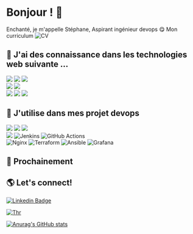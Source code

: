 # Bonjour !  👋

Enchanté, je m'appelle Stéphane, Aspirant ingénieur devops 😋
Mon curriculum ![CV](black-thor.github.io/CV/)

## 👾 J'ai des connaissance dans les technologies web suivante  ...
![](https://img.shields.io/badge/Express.js-404D59?style=for-the-badge)
![](https://img.shields.io/badge/JavaScript-323330?style=for-the-badge&logo=javascript&logoColor=F7DF1E) 
![](https://img.shields.io/badge/Node.js-43853D?style=for-the-badge&logo=node.js&logoColor=white)
</br>
![](https://img.shields.io/badge/PHP-777BB4?style=for-the-badge&logo=php&logoColor=white)
![](https://img.shields.io/badge/React-20232A?style=for-the-badge&logo=react&logoColor=61DAFB)
</br>
![](https://img.shields.io/badge/Flutter-02569B?style=for-the-badge&logo=flutter&logoColor=white)
![](https://img.shields.io/badge/MySQL-00000F?style=for-the-badge&logo=mysql&logoColor=white)
![](https://img.shields.io/badge/MongoDB-4EA94B?style=for-the-badge&logo=mongodb&logoColor=white)

## 🌱 J'utilise dans mes projet devops 

![](https://img.shields.io/badge/Docker-2CA5E0?style=for-the-badge&logo=docker&logoColor=white)
![](https://img.shields.io/badge/Linux-FCC624?style=for-the-badge&logo=linux&logoColor=black)
![](https://img.shields.io/badge/Postman-FF6C37?style=for-the-badge&logo=Postman&logoColor=white)
</br>
![](https://img.shields.io/badge/Amazon_AWS-FF9900?style=for-the-badge&logo=amazonaws&logoColor=wh)
![Jenkins](https://img.shields.io/badge/jenkins-%232C5263.svg?style=for-the-badge&logo=jenkins&logoColor=white)
![GitHub Actions](https://img.shields.io/badge/github%20actions-%232671E5.svg?style=for-the-badge&logo=githubactions&logoColor=white)
</br>
![Nginx](https://img.shields.io/badge/nginx-%23009639.svg?style=for-the-badge&logo=nginx&logoColor=white)
![Terraform](https://img.shields.io/badge/terraform-%235835CC.svg?style=for-the-badge&logo=terraform&logoColor=white)
![Ansible](https://img.shields.io/badge/ansible-%231A1918.svg?style=for-the-badge&logo=ansible&logoColor=white)
![Grafana](https://img.shields.io/badge/grafana-%23F46800.svg?style=for-the-badge&logo=grafana&logoColor=white)

## 🔮 Prochainement 

## 🌎 Let's connect! 
[![Linkedin Badge](https://img.shields.io/badge/-LinkedIn-blue?style=flat&logo=Linkedin&logoColor=ColorName&color=black&link=https://www.linkedin.com/in/st%C3%A9phane-duboze/)](https://www.linkedin.com/in/st%C3%A9phane-duboze/) 

[![Thr](https://user-images.githubusercontent.com/66829997/123549808-e09fb400-d76a-11eb-99c7-0df54b364045.png)](https://tryhackme.com/p/Thr)


[![Anurag's GitHub stats](https://github-readme-stats.vercel.app/api?username=Black-Thor&theme=radical)](https://github.com/anuraghazra/github-readme-stats)

